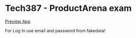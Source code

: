 # Tech387 - ProductArena exam

[Preview App](https://www.youtube.com/watch?v=amPAUBbMbIQ)

For Log In use email and password from fakedata!

